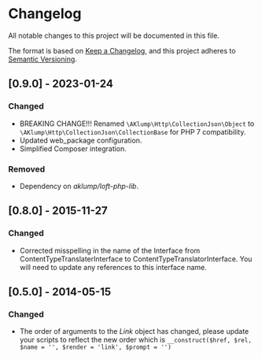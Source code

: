 # Changelog

All notable changes to this project will be documented in this file.

The format is based on [Keep a Changelog](https://keepachangelog.com/en/1.0.0/),
and this project adheres to [Semantic Versioning](https://semver.org/spec/v2.0.0.html).

## [0.9.0] - 2023-01-24

### Changed

- BREAKING CHANGE!!! Renamed `\AKlump\Http\CollectionJson\Object` to `\AKlump\Http\CollectionJson\CollectionBase` for PHP 7 compatibility.
- Updated web_package configuration.
- Simplified Composer integration.

### Removed

- Dependency on _aklump/loft-php-lib_.

## [0.8.0] - 2015-11-27

### Changed

- Corrected misspelling in the name of the Interface from ContentTypeTranslaterInterface to ContentTypeTranslatorInterface. You will need to update any references to this interface name.

## [0.5.0] - 2014-05-15

### Changed

- The order of arguments to the _Link_ object has changed, please update your scripts to reflect the new order which is `__construct($href, $rel, $name = '', $render = 'link', $prompt = '')`
  
